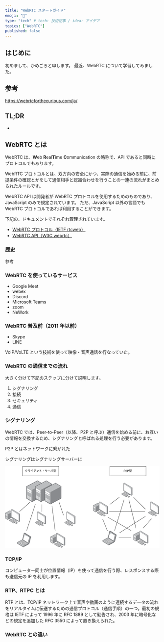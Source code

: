 ```yaml
---
title: "WebRTC スタートガイド"
emoji: "🙆"
type: "tech" # tech: 技術記事 / idea: アイデア
topics: ["WebRTC"]
published: false
---
```


## はじめに

初めまして、かめごろと申します。
最近、WebRTC について学習してみました。

## 参考

https://webrtcforthecurious.com/ja/

## TL;DR

-

## WebRTC とは

WebRTC は、**W**eb **R**eal**T**ime **C**ommunication の略称で、API であると同時にプロトコルでもあります。

WebRTC プロトコルとは、双方向の安全にかつ、実際の通信を始める前に、前提条件の確認とかをして通信相手と認識合わせを行うことの一連の流れがまとめられたルールです。

WebRTC API は開発者が WebRTC プロトコルを使用するためのものであり、JavaScript のみで規定されています。
ただ、JavaScript 以外の言語でも WebRTC プロトコルであれば利用することができます。

<!--
似たような関係として、HTTP と fetch API があります。プロトコルとしての WebRTC が HTTP で、API としての WebRTC が fetch API となります。 -->

下記の、ドキュメントでそれぞれ管理されています。

- [WebRTC プロトコル（IETF rtcweb）](https://datatracker.ietf.org/wg/rtcweb/documents/)
- [WebRTC API（W3C webrtc）](https://www.w3.org/TR/webrtc/)

### 歴史

参考

### WebRTC を使っているサービス

- Google Meet
- webex
- Discord
- Microsoft Teams
- zoom
- NeWork

### WebRTC 普及前（2011 年以前）

- Skype
- LINE

VoIP/VoLTE という技術を使って映像・音声通話を行なっていた。

### WebRTC の通信までの流れ

大きく分けて下記のステップに分けて説明します。

1. シグナリング
1. 接続
1. セキュリティ
1. 通信

### シグナリング

WebRTC では、Peer-to-Peer（以降、P2P と呼ぶ）通信を始める前に、お互いの情報を交換するため、シグナリングと呼ばれる処理を行う必要があります。

P2P とはネットワークに繋がれた

シグナリングはシグナリングサーバーに

![P2P](/images/5ebfb6ddf73f3e/P2P.drawio.png)

### TCP/IP

コンピューター同士が位置情報（IP）を使って通信を行う際、レスポンスする際も送信元の IP を利用します。

### RTP、RTPC とは

RTP とは、TCP/IP ネットワーク上で音声や動画のように連続するデータの流れをリアルタイムに伝送するための通信プロトコル（通信手順）の一つ。最初の規格は IETF によって 1996 年に RFC 1889 として勧告され、2003 年に暗号化などの規定を追加した RFC 3550 によって置き換えられた。

### WebRTC との違い
